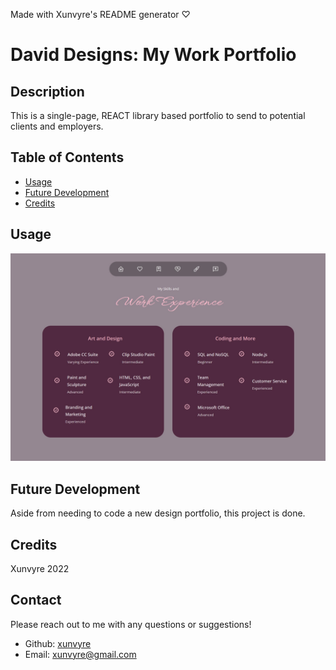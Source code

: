 Made with Xunvyre's README generator ♡
# David Designs: My Work Portfolio
## Description
This is a single-page, REACT library based portfolio to send to potential clients and employers.
## Table of Contents
* [Usage](https://github.com/xunvyre/daviddesigns#usage)
* [Future Development](https://github.com/xunvyre/daviddesigns#future-development)
* [Credits](https://github.com/xunvyre/daviddesigns#credits)
## Usage
![A screenshot of a portfolio website that details work experience.](./david-designs/src/assets/Screenshot%202022-11-10%20014557.jpg)
## Future Development
Aside from needing to code a new design portfolio, this project is done.
## Credits
Xunvyre 2022
## Contact
Please reach out to me with any questions or suggestions!
* Github: [xunvyre](https://github.com/xunvyre/)
* Email: xunvyre@gmail.com